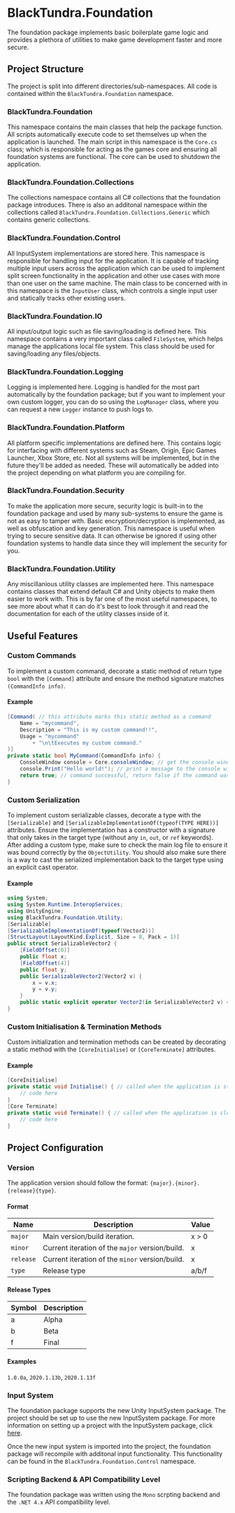 # BlackTundra.Foundation
The foundation package implements basic boilerplate game logic and provides a plethora of utilities to make game development faster and more secure.
## Project Structure
The project is split into different directories/sub-namespaces. All code is contained within the `BlackTundra.Foundation` namespace.
### BlackTundra.Foundation
This namespace contains the main classes that help the package function. All scripts automatically execute code to set themselves up when the application is launched. The main script in this namespace is the `Core.cs` class; which is responsible for acting as the games core and ensuring all foundation systems are functional. The core can be used to shutdown the application.

### BlackTundra.Foundation.Collections
The collections namespace contains all C# collections that the foundation package introduces. There is also an additonal namespace within the collections called `BlackTundra.Foundation.Collections.Generic` which contains generic collections.

### BlackTundra.Foundation.Control
All InputSystem implementations are stored here. This namespace is responsible for handling input for the application. It is capable of tracking multiple input users across the application which can be used to implement split screen functionality in the application and other use cases with more than one user on the same machine. The main class to be concerned with in this namespace is the `InputUser` class, which controls a single input user and statically tracks other existing users.

### BlackTundra.Foundation.IO
All input/output logic such as file saving/loading is defined here. This namespace contains a very important class called `FileSystem`, which helps manage the applications local file system. This class should be used for saving/loading any files/objects.

### BlackTundra.Foundation.Logging
Logging is implemented here. Logging is handled for the most part automatically by the foundation package; but if you want to implement your own custom logger, you can do so using the `LogManager` class, where you can request a new `Logger` instance to push logs to.

### BlackTundra.Foundation.Platform
All platform specific implementations are defined here. This contains logic for interfacing with different systems such as Steam, Origin, Epic Games Launcher, Xbox Store, etc. Not all systems will be implemented, but in the future they'll be added as needed. These will automatically be added into the project depending on what platform you are compiling for.

### BlackTundra.Foundation.Security
To make the application more secure, security logic is built-in to the foundation package and used by many sub-systems to ensure the game is not as easy to tamper with. Basic encryption/decryption is implemented, as well as obfuscation and key generation. This namespace is useful when trying to secure sensitive data. It can otherwise be ignored if using other foundation systems to handle data since they will implement the security for you.

### BlackTundra.Foundation.Utility
Any miscillanious utility classes are implemented here. This namespace contains classes that extend default C# and Unity objects to make them easier to work with. This is by far one of the most useful namespaces, to see more about what it can do it's best to look through it and read the documentation for each of the utility classes inside of it.

## Useful Features

### Custom Commands
To implement a custom command, decorate a static method of return type `bool` with the `[Command]` attribute and ensure the method signature matches `(CommandInfo info)`.
#### Example
```csharp
[Command( // this attribute marks this static method as a command
    Name = "mycommand",
    Description = "This is my custom command!!",
    Usage = "mycommand"
        + "\n\tExecutes my custom command."
)]
private static bool MyCommand(CommandInfo info) {
    ConsoleWindow console = Core.consoleWindow; // get the console window
    console.Print("Hello world!"); // print a message to the console window
    return true; // command successful, return false if the command was not successful
}
```

### Custom Serialization
To implement custom serializable classes, decorate a type with the `[Serializable]` and `[SerializableImplementationOf(typeof(TYPE HERE))]` attributes. Ensure the implementation has a constructor with a signature that only takes in the target type (without any `in`, `out`, or `ref` keywords). After adding a custom type, make sure to check the main log file to ensure it was bound correctly by the `ObjectUtility`. You should also make sure there is a way to cast the serialized implementation back to the target type using an explicit cast operator.

#### Example
```csharp
using System;
using System.Runtime.InteropServices;
using UnityEngine;
using BlackTundra.Foundation.Utility;
[Serializable]
[SerializableImplementationOf(typeof(Vector2))]
[StructLayout(LayoutKind.Explicit, Size = 8, Pack = 1)]
public struct SerializableVector2 {
    [FieldOffset(0)]
    public float x;
    [FieldOffset(4)]
    public float y;
    public SerializableVector2(Vector2 v) {
        x = v.x;
        y = v.y;
    }
    public static explicit operator Vector2(in SerializableVector2 v) => new Vector2(v.x, v.y);
}
```

### Custom Initialisation & Termination Methods
Custom initialization and termination methods can be created by decorating a static method with the `[CoreInitialise]` or `[CoreTerminate]` attributes.

#### Example
```csharp
[CoreInitialise]
private static void Initialise() { // called when the application is started
    // code here
}
[Core Terminate]
private static void Terminate() { // called when the application is closed
    // code here
}
```

## Project Configuration

### Version
The application version should follow the format: `{major}.{minor}.{release}{type}`.

#### Format
| Name      | Description                                     | Value |
| --------- | ----------------------------------------------- | ----- |
| `major`   | Main version/build iteration.                   | x > 0 |
| `minor`   | Current iteration of the `major` version/build. |   x   |
| `release` | Current iteration of the `minor` version/build. |   x   |
| `type`    | Release type                                    | a/b/f |

#### Release Types
| Symbol | Description |
| ------ | ----------- |
| a      | Alpha       |
| b      | Beta        |
| f      | Final       |

#### Examples
`1.0.0a`, `2020.1.13b`, `2020.1.13f`

### Input System
The foundation package supports the new Unity InputSystem package. The project should be set up to use the new InputSystem package.
For more information on setting up a project with the InputSystem package, click [here](https://docs.unity3d.com/Packages/com.unity.inputsystem@1.0/manual/Installation.html).

Once the new input system is imported into the project, the foundation package will recompile with additonal input functionality. This functionality can be found in the `BlackTundra.Foundation.Control` namespace.

### Scripting Backend & API Compatibility Level
The foundation package was written using the `Mono` scrpting backend and the `.NET 4.x` API compatibility level.
